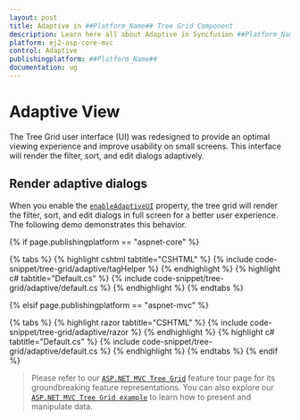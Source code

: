 ```yaml
---
layout: post
title: Adaptive in ##Platform_Name## Tree Grid Component
description: Learn here all about Adaptive in Syncfusion ##Platform_Name## Tree Grid component of Syncfusion Essential JS 2 and more.
platform: ej2-asp-core-mvc
control: Adaptive
publishingplatform: ##Platform_Name##
documentation: ug
---
```



# Adaptive View

The Tree Grid user interface (UI) was redesigned to provide an optimal viewing experience and improve usability on small screens. This interface will render the filter, sort, and edit dialogs adaptively.

## Render adaptive dialogs

When you enable the [`enableAdaptiveUI`](https://help.syncfusion.com/cr/aspnetcore-js2/Syncfusion.EJ2.TreeGrid.TreeGrid.html#Syncfusion_EJ2_TreeGrid_TreeGrid_EnableAdaptiveUI) property, the tree grid will render the filter, sort, and edit dialogs in full screen for a better user experience. The following demo demonstrates this behavior.

{% if page.publishingplatform == "aspnet-core" %}

{% tabs %}
{% highlight cshtml tabtitle="CSHTML" %}
{% include code-snippet/tree-grid/adaptive/tagHelper %}
{% endhighlight %}
{% highlight c# tabtitle="Default.cs" %}
{% include code-snippet/tree-grid/adaptive/default.cs %}
{% endhighlight %}
{% endtabs %}

{% elsif page.publishingplatform == "aspnet-mvc" %}

{% tabs %}
{% highlight razor tabtitle="CSHTML" %}
{% include code-snippet/tree-grid/adaptive/razor %}
{% endhighlight %}
{% highlight c# tabtitle="Default.cs" %}
{% include code-snippet/tree-grid/adaptive/default.cs %}
{% endhighlight %}
{% endtabs %}
{% endif %}


>Please refer to our [`ASP.NET MVC Tree Grid`](https://www.syncfusion.com/aspnet-mvc-ui-controls/tree-grid) feature tour page for its groundbreaking feature representations. You can also explore our [`ASP.NET MVC Tree Grid example`](https://ej2.syncfusion.com/aspnetmvc/TreeGrid/Overview#/material) to learn how to present and manipulate data.